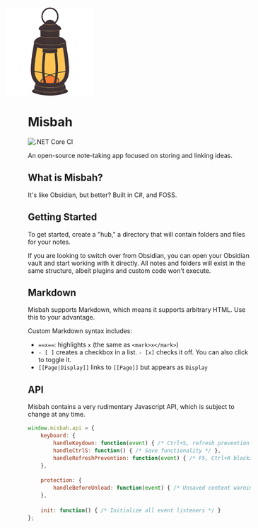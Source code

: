 <img src="misbah.png" width="200" height="200" style="position: relative; left: -50px;">

# Misbah

![.NET Core CI](https://github.com/blueheron786/misbah/actions/workflows/dotnet-tests.yml/badge.svg?branch=main)

An open-source note-taking app focused on storing and linking ideas.

## What is Misbah?

It's like Obsidian, but better? Built in C#, and FOSS.

## Getting Started

To get started, create a "hub," a directory that will contain folders and files for your notes.

If you are looking to switch over from Obsidian, you can open your Obsidian vault and start working with it directly. All notes and folders will exist in the same structure, albeit plugins and custom code won't execute.

## Markdown

Misbah supports Markdown, which means it supports arbitrary HTML. Use this to your advantage.

Custom Markdown syntax includes:

- `==x==`: highlights `x` (the same as `<mark>x</mark>`)
- `- [ ]` creates a checkbox in a list. `- [x]` checks it off. You can also click to toggle it.
- `[[Page|Display]]` links to `[[Page]]` but appears as `Display`

## API

Misbah contains a very rudimentary Javascript API, which is subject to change at any time.

```javascript
window.misbah.api = {
    keyboard: {
        handleKeydown: function(event) { /* Ctrl+S, refresh prevention */ },
        handleCtrlS: function() { /* Save functionality */ },
        handleRefreshPrevention: function(event) { /* F5, Ctrl+R blocking */ }
    },
    
    protection: {
        handleBeforeUnload: function(event) { /* Unsaved content warnings */ }
    },
    
    init: function() { /* Initialize all event listeners */ }
};
```